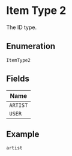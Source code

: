 
# Item Type 2

The ID type.

## Enumeration

`ItemType2`

## Fields

| Name |
|  --- |
| `ARTIST` |
| `USER` |

## Example

```
artist
```


